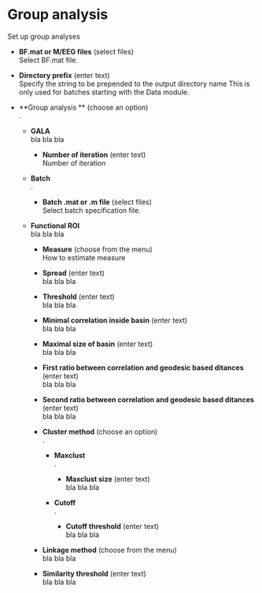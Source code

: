 # Group analysis  
Set up group analyses

* **BF.mat or M/EEG files** (select files)  
Select BF.mat file.

* **Directory prefix** (enter text)  
Specify the string to be prepended to the output directory name
This is only used for batches starting with the Data module.

* **Group analysis ** (choose an option)  
.

    * **GALA**   
    bla bla bla

        * **Number of iteration** (enter text)  
        Number of iteration

    * **Batch**   
    .

        * **Batch .mat or .m file** (select files)  
        Select batch specification file.

    * **Functional ROI**   
    bla bla bla

        * **Measure** (choose from the menu)  
        How to estimate measure

        * **Spread** (enter text)  
        bla bla bla

        * **Threshold** (enter text)  
        bla bla bla

        * **Minimal correlation inside basin** (enter text)  
        bla bla bla

        * **Maximal size of basin** (enter text)  
        bla bla bla

        * **First ratio between correlation and geodesic based ditances** (enter text)  
        bla bla bla

        * **Second ratio between correlation and geodesic based ditances** (enter text)  
        bla bla bla

        * **Cluster method** (choose an option)  
        .

            * **Maxclust**   
            .

                * **Maxclust size** (enter text)  
                bla bla bla

            * **Cutoff**   
            .

                * **Cutoff threshold** (enter text)  
                bla bla bla

        * **Linkage method** (choose from the menu)  
        bla bla bla

        * **Similarity threshold** (enter text)  
        bla bla bla
